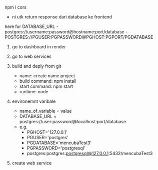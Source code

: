 npm i cors
- ni utk return response dari database ke frontend 


here for DATABASE_URL
    - postgres://username:password@hostname:port/database
    - POSTGRES://PGUSER:PGPASSWORD@PGHOST:PGPORT/PGDATABASE

<!-- how to deploy backend nodejs and postgres with render -->
1. go to dashboard in render
2. go to web services
3. build and deply from git
    - name: create name project
    - build command: npm install
    - start command: npm start
    - runtime: node

4. environemnt varibale     
    - name_of_variable = value
    - DATABASE_URL = postgres://user:password@localhost:port/database
    - e.g.
        - PGHOST='127.0.0.1'
        - PGUSER='postgres'
        - PGDATABASE='mencubaTest3'
        - PGPASSWORD='postgresql'
        - postgres:postgres:postgresql@127.0.0.1:5432/mencubaTest3
        
5. create web service